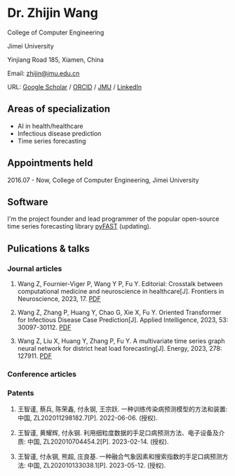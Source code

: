 # Dr. Zhijin Wang

College of Computer Engineering

Jimei University

Yinjiang Road 185, Xiamen, China

Email: zhijin@jmu.edu.cn

URL: [Google Scholar](https://scholar.google.com/citations?user=rKUpBpMAAAAJ&hl=en) / [ORCID](https://orcid.org/0000-0002-7962-2827) / [JMU](https://cec.jmu.edu.cn/info/1008/5733.htm) / [LinkedIn](https://www.linkedin.com/in/zhijinwang/)

## Areas of specialization

- AI in health/healthcare
- Infectious disease prediction
- Time series forecasting

## Appointments held

2016.07 - Now, College of Computer Engineering, Jimei University

## Software

I'm the project founder and lead programmer of the popular open-source time series forecasting library [pyFAST](http://github.com/freepose/fast) (updating).

## Pulications & talks

### Journal articles

1. Wang Z, Fournier-Viger P, Wang Y P, Fu Y. Editorial: Crosstalk between computational medicine and neuroscience in healthcare[J]. Frontiers in Neuroscience, 2023, 17. [PDF](./pdf/fnins2023-Wang%20%28Editorial%29.pdf)
  
2. Wang Z, Zhang P, Huang Y, Chao G, Xie X, Fu Y. Oriented Transformer for Infectious Disease Case Prediction[J]. Applied Intelligence, 2023, 53: 30097-30112. [PDF](./pdf/apin2023-Wang%20%28ORIT%29.pdf)

3. Wang Z, Liu X, Huang Y, Zhang P, Fu Y. A multivariate time series graph neural network for district heat load forecasting[J]. Energy, 2023, 278: 127911. [PDF](./pdf/energy2023-Wang%20%28GAIN%29.pdf)

  

### Conference articles

### Patents

1. 王智谨, 蔡兵, 陈荣鑫, 付永钢, 王宗跃. 一种训练传染病预测模型的方法和装置: 中国, ZL202011298182.7[P]. 2022-06-06. (授权).
  
2. 王智谨, 黄耀辉, 付永钢. 利用细粒度数据的手足口病预测方法、电子设备及介质: 中国, ZL202010704454.2[P]. 2023-02-14. (授权).
  
3. 王智谨, 付永钢, 熊超, 庄良基. 一种融合气象因素和搜索指数的手足口病预测方法: 中国, ZL202010133038.1[P]. 2023-05-12. (授权).
